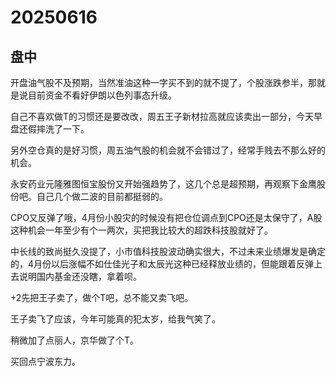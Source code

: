 # 20250616

## 盘中

开盘油气股不及预期，当然准油这种一字买不到的就不提了，个股涨跌参半，那就是说目前资金不看好伊朗以色列事态升级。

自己不喜欢做T的习惯还是要改改，周五王子新材拉高就应该卖出一部分，今天早盘还假摔洗了一下。

另外空仓真的是好习惯，周五油气股的机会就不会错过了，经常手贱去不那么好的机会。

永安药业元隆雅图恒宝股份又开始强趋势了，这几个总是超预期，再观察下金鹰股份吧。自己几个做二波的目前都挺弱的。

CPO又反弹了哦，4月份小股灾的时候没有把仓位调点到CPO还是太保守了，A股这种机会一年至少有个一两次，买把我比较大的超跌科技股就好了。

中长线的致尚挺久没提了，小市值科技股波动确实很大，不过未来业绩爆发是确定的，4月份以后涨幅不如仕佳光子和太辰光这种已经释放业绩的，但能跟着反弹上去说明国内基金还没瞎，拿着呗。

+2先把王子卖了，做个T吧，总不能又卖飞吧。

王子卖飞了应该，今年可能真的犯太岁，给我气笑了。

稍微加了点丽人，京华做了个T。

买回点宁波东力。
